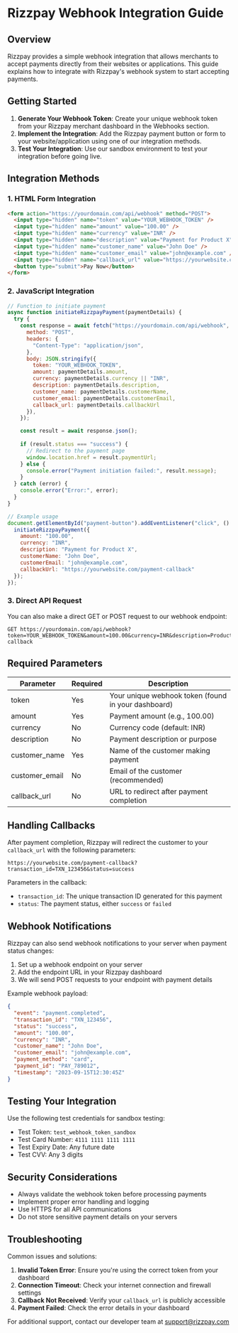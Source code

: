 
# Rizzpay Webhook Integration Guide

## Overview

Rizzpay provides a simple webhook integration that allows merchants to accept payments directly from their websites or applications. This guide explains how to integrate with Rizzpay's webhook system to start accepting payments.

## Getting Started

1. **Generate Your Webhook Token**: Create your unique webhook token from your Rizzpay merchant dashboard in the Webhooks section.
2. **Implement the Integration**: Add the Rizzpay payment button or form to your website/application using one of our integration methods.
3. **Test Your Integration**: Use our sandbox environment to test your integration before going live.

## Integration Methods

### 1. HTML Form Integration

```html
<form action="https://yourdomain.com/api/webhook" method="POST">
  <input type="hidden" name="token" value="YOUR_WEBHOOK_TOKEN" />
  <input type="hidden" name="amount" value="100.00" />
  <input type="hidden" name="currency" value="INR" />
  <input type="hidden" name="description" value="Payment for Product X" />
  <input type="hidden" name="customer_name" value="John Doe" />
  <input type="hidden" name="customer_email" value="john@example.com" />
  <input type="hidden" name="callback_url" value="https://yourwebsite.com/payment-callback" />
  <button type="submit">Pay Now</button>
</form>
```

### 2. JavaScript Integration

```javascript
// Function to initiate payment
async function initiateRizzpayPayment(paymentDetails) {
  try {
    const response = await fetch("https://yourdomain.com/api/webhook", {
      method: "POST",
      headers: {
        "Content-Type": "application/json",
      },
      body: JSON.stringify({
        token: "YOUR_WEBHOOK_TOKEN",
        amount: paymentDetails.amount,
        currency: paymentDetails.currency || "INR",
        description: paymentDetails.description,
        customer_name: paymentDetails.customerName,
        customer_email: paymentDetails.customerEmail,
        callback_url: paymentDetails.callbackUrl
      }),
    });

    const result = await response.json();
    
    if (result.status === "success") {
      // Redirect to the payment page
      window.location.href = result.paymentUrl;
    } else {
      console.error("Payment initiation failed:", result.message);
    }
  } catch (error) {
    console.error("Error:", error);
  }
}

// Example usage
document.getElementById("payment-button").addEventListener("click", () => {
  initiateRizzpayPayment({
    amount: "100.00",
    currency: "INR",
    description: "Payment for Product X",
    customerName: "John Doe",
    customerEmail: "john@example.com",
    callbackUrl: "https://yourwebsite.com/payment-callback"
  });
});
```

### 3. Direct API Request

You can also make a direct GET or POST request to our webhook endpoint:

```
GET https://yourdomain.com/api/webhook?token=YOUR_WEBHOOK_TOKEN&amount=100.00&currency=INR&description=Product+Purchase&customer_name=John+Doe&customer_email=john@example.com&callback_url=https://yourwebsite.com/payment-callback
```

## Required Parameters

| Parameter | Required | Description |
|-----------|----------|-------------|
| token | Yes | Your unique webhook token (found in your dashboard) |
| amount | Yes | Payment amount (e.g., 100.00) |
| currency | No | Currency code (default: INR) |
| description | No | Payment description or purpose |
| customer_name | Yes | Name of the customer making payment |
| customer_email | No | Email of the customer (recommended) |
| callback_url | No | URL to redirect after payment completion |

## Handling Callbacks

After payment completion, Rizzpay will redirect the customer to your `callback_url` with the following parameters:

```
https://yourwebsite.com/payment-callback?transaction_id=TXN_123456&status=success
```

Parameters in the callback:

- `transaction_id`: The unique transaction ID generated for this payment
- `status`: The payment status, either `success` or `failed`

## Webhook Notifications

Rizzpay can also send webhook notifications to your server when payment status changes:

1. Set up a webhook endpoint on your server
2. Add the endpoint URL in your Rizzpay dashboard
3. We will send POST requests to your endpoint with payment details

Example webhook payload:

```json
{
  "event": "payment.completed",
  "transaction_id": "TXN_123456",
  "status": "success",
  "amount": "100.00",
  "currency": "INR",
  "customer_name": "John Doe",
  "customer_email": "john@example.com",
  "payment_method": "card",
  "payment_id": "PAY_789012",
  "timestamp": "2023-09-15T12:30:45Z"
}
```

## Testing Your Integration

Use the following test credentials for sandbox testing:

- Test Token: `test_webhook_token_sandbox`
- Test Card Number: `4111 1111 1111 1111`
- Test Expiry Date: Any future date
- Test CVV: Any 3 digits

## Security Considerations

- Always validate the webhook token before processing payments
- Implement proper error handling and logging
- Use HTTPS for all API communications
- Do not store sensitive payment details on your servers

## Troubleshooting

Common issues and solutions:

1. **Invalid Token Error**: Ensure you're using the correct token from your dashboard
2. **Connection Timeout**: Check your internet connection and firewall settings
3. **Callback Not Received**: Verify your `callback_url` is publicly accessible
4. **Payment Failed**: Check the error details in your dashboard

For additional support, contact our developer team at support@rizzpay.com

